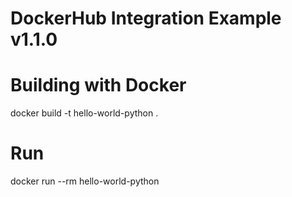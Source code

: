 # DockerHub Integration Example v1.1.0

# Building with Docker

docker build -t hello-world-python .

# Run

docker run --rm hello-world-python
